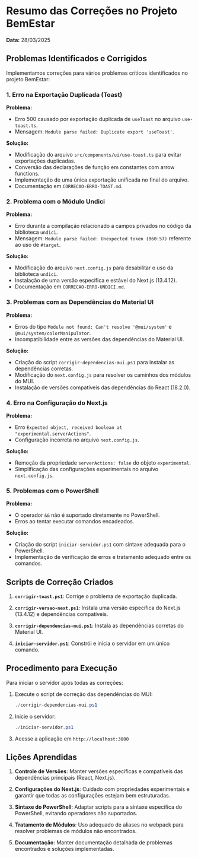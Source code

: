# Resumo das Correções no Projeto BemEstar

**Data:** 28/03/2025

## Problemas Identificados e Corrigidos

Implementamos correções para vários problemas críticos identificados no projeto BemEstar:

### 1. Erro na Exportação Duplicada (Toast)

**Problema:**
- Erro 500 causado por exportação duplicada de `useToast` no arquivo `use-toast.ts`.
- Mensagem: `Module parse failed: Duplicate export 'useToast'`.

**Solução:**
- Modificação do arquivo `src/components/ui/use-toast.ts` para evitar exportações duplicadas.
- Conversão das declarações de função em constantes com arrow functions.
- Implementação de uma única exportação unificada no final do arquivo.
- Documentação em `CORRECAO-ERRO-TOAST.md`.

### 2. Problema com o Módulo Undici

**Problema:**
- Erro durante a compilação relacionado a campos privados no código da biblioteca `undici`.
- Mensagem: `Module parse failed: Unexpected token (860:57)` referente ao uso de `#target`.

**Solução:**
- Modificação do arquivo `next.config.js` para desabilitar o uso da biblioteca `undici`.
- Instalação de uma versão específica e estável do Next.js (13.4.12).
- Documentação em `CORRECAO-ERRO-UNDICI.md`.

### 3. Problemas com as Dependências do Material UI

**Problema:**
- Erros do tipo `Module not found: Can't resolve '@mui/system'` e `@mui/system/colorManipulator`.
- Incompatibilidade entre as versões das dependências do Material UI.

**Solução:**
- Criação do script `corrigir-dependencias-mui.ps1` para instalar as dependências corretas.
- Modificação do `next.config.js` para resolver os caminhos dos módulos do MUI.
- Instalação de versões compatíveis das dependências do React (18.2.0).

### 4. Erro na Configuração do Next.js

**Problema:**
- Erro `Expected object, received boolean at "experimental.serverActions"`.
- Configuração incorreta no arquivo `next.config.js`.

**Solução:**
- Remoção da propriedade `serverActions: false` do objeto `experimental`.
- Simplificação das configurações experimentais no arquivo `next.config.js`.

### 5. Problemas com o PowerShell

**Problema:**
- O operador `&&` não é suportado diretamente no PowerShell.
- Erros ao tentar executar comandos encadeados.

**Solução:**
- Criação do script `iniciar-servidor.ps1` com sintaxe adequada para o PowerShell.
- Implementação de verificação de erros e tratamento adequado entre os comandos.

## Scripts de Correção Criados

1. **`corrigir-toast.ps1`**: Corrige o problema de exportação duplicada.

2. **`corrigir-versao-next.ps1`**: Instala uma versão específica do Next.js (13.4.12) e dependências compatíveis.

3. **`corrigir-dependencias-mui.ps1`**: Instala as dependências corretas do Material UI.

4. **`iniciar-servidor.ps1`**: Constrói e inicia o servidor em um único comando.

## Procedimento para Execução

Para iniciar o servidor após todas as correções:

1. Execute o script de correção das dependências do MUI:
   ```powershell
   ./corrigir-dependencias-mui.ps1
   ```

2. Inicie o servidor:
   ```powershell
   ./iniciar-servidor.ps1
   ```

3. Acesse a aplicação em `http://localhost:3000`

## Lições Aprendidas

1. **Controle de Versões**: Manter versões específicas e compatíveis das dependências principais (React, Next.js).

2. **Configurações do Next.js**: Cuidado com propriedades experimentais e garantir que todas as configurações estejam bem estruturadas.

3. **Sintaxe do PowerShell**: Adaptar scripts para a sintaxe específica do PowerShell, evitando operadores não suportados.

4. **Tratamento de Módulos**: Uso adequado de aliases no webpack para resolver problemas de módulos não encontrados.

5. **Documentação**: Manter documentação detalhada de problemas encontrados e soluções implementadas. 